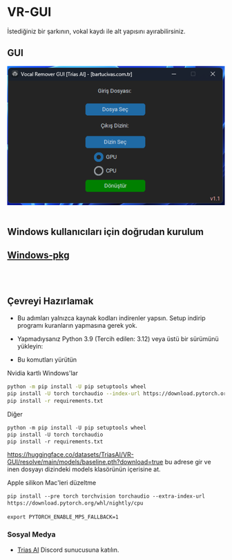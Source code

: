 # VR-GUI
İstediğiniz bir şarkının, vokal kaydı ile alt yapısını ayırabilirsiniz.
## GUI
![GUI](https://github.com/BartuAbiHD/VR-GUI/raw/main/docs/GUI.png)
<br><br>
## Windows kullanıcıları için doğrudan kurulum
## [Windows-pkg](https://github.com/BartuAbiHD/VR-GUI/releases/tag/v1.2)
  
<br><br>
## Çevreyi Hazırlamak
* Bu adımları yalnızca kaynak kodları indirenler yapsın. Setup indirip programı kuranların yapmasına gerek yok.

* Yapmadıysanız Python 3.9 (Tercih edilen: 3.12) veya üstü bir sürümünü yükleyin:

* Bu komutları yürütün

Nvidia kartlı Windows'lar
```bash
python -m pip install -U pip setuptools wheel
pip install -U torch torchaudio --index-url https://download.pytorch.org/whl/cu118
pip install -r requirements.txt
```
Diğer
```
python -m pip install -U pip setuptools wheel
pip install -U torch torchaudio 
pip install -r requirements.txt
```

https://huggingface.co/datasets/TriasAI/VR-GUI/resolve/main/models/baseline.pth?download=true bu adrese gir ve inen dosyayı dizindeki models klasörünün içerisine at.

Apple silikon Mac'leri düzeltme
```
pip install --pre torch torchvision torchaudio --extra-index-url https://download.pytorch.org/whl/nightly/cpu

export PYTORCH_ENABLE_MPS_FALLBACK=1
```
### Sosyal Medya
* [ Trias AI](https://discord.gg/tpy6JbZhh8) Discord sunucusuna katılın.
